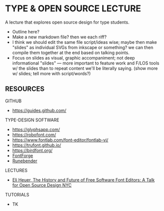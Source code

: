 # TYPE & OPEN SOURCE LECTURE

A lecture that explores open source design for type students.

- Outline here?
- Make a new markdown file? then we each riff?
- I think we should edit the same file script/ideas wise; maybe then make "slides" as individual SVGs from inkscape or something? we can then compile them together at the end based on talking points.
- Focus on slides as visual, graphic accompaniment; not deep informational "slides" — more important to feature work and F/LOS tools w/ the slides than to repeat content we'll be literally saying. (show more w/ slides; tell more with script/words?)

## RESOURCES

GITHUB
- https://guides.github.com/

TYPE-DESIGN SOFTWARE
- https://glyphsapp.com/
- https://robofont.com/
- https://www.fontlab.com/font-editor/fontlab-vi/
- https://trufont.github.io/
- https://birdfont.org/
- [FontForge](https://fontforge.github.io/en-US/)
- [Runebender](https://github.com/linebender/runebender)

LECTURES
- [Eli Heuer, The History and Future of Free Software Font Editors: A Talk for Open Source Design NYC](https://github.com/eliheuer/osd-nyc-talk)

TUTORIALS
- TK
